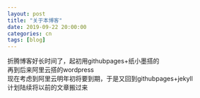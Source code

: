 ```yaml
---
layout: post
title: "关于本博客"
date: 2019-09-22 20:00:00
categories: cn
tags: [blog]
---
```


折腾博客好长时间了，起初用githubpages+纸小墨搭的    
再到后来阿里云搭的wordpress    
现在考虑到阿里云明年初将要到期，于是又回到githubpages+jekyll   
计划陆续将以前的文章搬过来
